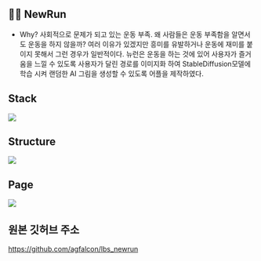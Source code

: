 ## 🏃‍♂️ NewRun

- Why?
사회적으로 문제가 되고 있는 운동 부족. 왜 사람들은 운동 부족함을 알면서도 운동을 하지 않을까? 여러 이유가 있겠지만 흥미를 유발하거나 운동에 재미를 붙이지 못해서 그런 경우가 일반적이다. 뉴런은 운동을 하는 것에 있어 사용자가 즐거움을 느낄 수 있도록 사용자가 달린 경로를 이미지화 하여 StableDiffusion모델에 학습 시켜 랜덤한 AI 그림을 생성할 수 있도록 어플을 제작하였다.

## Stack
![](https://velog.velcdn.com/images/shin75492/post/3aa00d53-d6c6-44be-8afd-a295236e8f2f/image.png)

## Structure
![](https://velog.velcdn.com/images/shin75492/post/1c80b30b-7d9e-4d04-a78c-518baf59c4ca/image.png)


## Page
![](https://velog.velcdn.com/images/shin75492/post/e58f781f-2d8c-4057-8b80-6403e0874bb4/image.png)

## 원본 깃허브 주소
https://github.com/agfalcon/lbs_newrun
